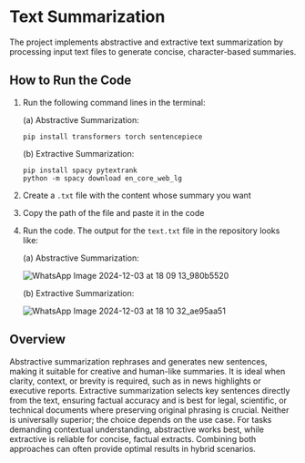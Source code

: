 # Text Summarization

The project implements abstractive and extractive text summarization by processing input text files to generate concise, character-based summaries.

## How to Run the Code

1. Run the following command lines in the terminal:

   (a) Abstractive Summarization:
     ```
     pip install transformers torch sentencepiece
     ```
   (b) Extractive Summarization:
     ```
     pip install spacy pytextrank
     python -m spacy download en_core_web_lg
     ```

2. Create a `.txt` file with the content whose summary you want

3. Copy the path of the file and paste it in the code

4. Run the code. The output for the `text.txt` file in the repository looks like:

   (a) Abstractive Summarization:

   ![WhatsApp Image 2024-12-03 at 18 09 13_980b5520](https://github.com/user-attachments/assets/d6c46769-433f-4df3-bb24-2bbb55e7f1b3)

   (b) Extractive Summarization:

   ![WhatsApp Image 2024-12-03 at 18 10 32_ae95aa51](https://github.com/user-attachments/assets/bd469487-8500-4817-8783-fd5f1f127651)


## Overview
Abstractive summarization rephrases and generates new sentences, making it suitable for creative and human-like summaries. It is ideal when clarity, context, or brevity is required, such as in news highlights or executive reports. Extractive summarization selects key sentences directly from the text, ensuring factual accuracy and is best for legal, scientific, or technical documents where preserving original phrasing is crucial. Neither is universally superior; the choice depends on the use case. For tasks demanding contextual understanding, abstractive works best, while extractive is reliable for concise, factual extracts. Combining both approaches can often provide optimal results in hybrid scenarios.
